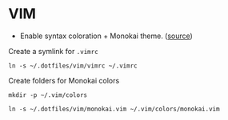 # VIM

*   Enable syntax coloration + Monokai theme. ([source][1])

Create a symlink for `.vimrc`

`ln -s ~/.dotfiles/vim/vimrc ~/.vimrc`

Create folders for Monokai colors

`mkdir -p ~/.vim/colors`

`ln -s ~/.dotfiles/vim/monokai.vim ~/.vim/colors/monokai.vim`

[1]: https://github.com/sickill/vim-monokai/
